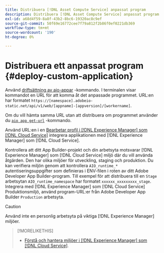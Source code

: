 ```yaml
---
title: Distribuera [!DNL Asset Compute Service] anpassat program
description: Distribuera [!DNL Asset Compute Service] anpassat program.
exl-id: a68d4f59-8a8f-43b2-8bc6-19320ac8c9ef
source-git-commit: 50f69e16772cee7f79a812f2b86f0ef0221db369
workflow-type: tm+mt
source-wordcount: '190'
ht-degree: 0%

---
```


# Distribuera ett anpassat program {#deploy-custom-application}

Använd [driftsättning av aio-appar](https://github.com/adobe/aio-cli#aio-appdeploy) -kommando. I terminalen visar kommandot en URL för att komma åt det anpassade programmet. URL:en har formatet `https://[namespace].adobeio-static.net/api/v1/web/[appname]-[appversion]/[workername]`.

Om du vill hämta samma URL utan att distribuera om programmet använder du [`aio app get-url`](https://github.com/adobe/aio-cli#aio-app-get-url-action) -kommando.

Använd URL:en i en [Bearbetar profil i [!DNL Experience Manager] som [!DNL Cloud Service]](https://experienceleague.adobe.com/docs/experience-manager-cloud-service/assets/manage/asset-microservices-configure-and-use.html) integrera applikationen med [!DNL Experience Manager] som [!DNL Cloud Service].

Kontrollera att ditt App Builder-projekt och din arbetsyta motsvarar [!DNL Experience Manager] som [!DNL Cloud Service] miljö där du vill använda åtgärden. Den har olika miljöer för utveckling, staging och produktion. Du kan verifiera miljön genom att kontrollera `AIO_runtime_*` autentiseringsuppgifter som definieras i ENV-filen i roten av ditt Adobe Developer App Builder-program. Till exempel för att distribuera till en `Stage` arbetsytan `AIO_runtime_namespace` har formatet `xxxxxx_xxxxxxxxx_stage`. Integrera med [!DNL Experience Manager] som [!DNL Cloud Service] Produktionsmiljö, använd program-URL:er från Adobe Developer App Builder `Production` arbetsyta.

>[!CAUTION]
>
>Använd inte en personlig arbetsyta på viktiga [!DNL Experience Manager] miljöer.

>[!MORELIKETHIS]
>
>* [Förstå och hantera miljöer i [!DNL Experience Manager] som [!DNL Cloud Service]](https://experienceleague.adobe.com/docs/experience-manager-cloud-service/implementing/using-cloud-manager/manage-environments.html).

